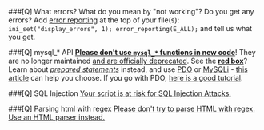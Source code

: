 ###[Q] What errors?
What do you mean by "not working"? Do you get any errors? Add [error reporting](//php.net/manual/function.error-reporting.php) at the top of your file(s): `ini_set("display_errors", 1); error_reporting(E_ALL);` and tell us what you get.

###[Q] mysql_* API
[**Please don't use `mysql_*` functions in new code**](//stackoverflow.com/q/12859942)! They are no longer maintained [and are officially deprecated](//wiki.php.net/rfc/mysql_deprecation). See the [**red box**](//php.net/manual/function.mysql-connect.php)? Learn about [*prepared statements*](//en.wikipedia.org/wiki/Prepared_statement) instead, and use [PDO](//php.net/pdo) or [MySQLi](//php.net/mysqli) - [this article](//php.net/manual/mysqlinfo.api.choosing.php) can help you choose. If you go with PDO, [here is a good tutorial](http://wiki.hashphp.org/PDO_Tutorial_for_MySQL_Developers).

###[Q] SQL Injection
[Your script is at risk for SQL Injection Attacks.](//stackoverflow.com/q/60174)

###[Q] Parsing html with regex
[Please don't try to parse HTML with regex. Use an HTML parser instead.](//stackoverflow.com/a/1732454)
